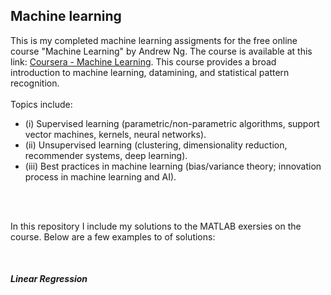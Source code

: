 ## Machine learning

This is my completed machine learning assigments for the free online course "Machine Learning" by Andrew Ng. 
The course is available at this link: [Coursera - Machine Learning](https://www.coursera.org/learn/machine-learning?).
This course provides a broad introduction to machine learning, datamining, and statistical pattern recognition.
<br/>
<br/>
Topics include: 
- (i) Supervised learning (parametric/non-parametric algorithms, support vector machines, kernels, neural networks). 
- (ii) Unsupervised learning (clustering, dimensionality reduction, recommender systems, deep learning). 
- (iii) Best practices in machine learning (bias/variance theory; innovation process in machine learning and AI). 

<br/>
<br/>

In this repository I include my solutions to the MATLAB exersies on the course. Below are a few examples to of solutions:

<br/>

##### Linear Regression


